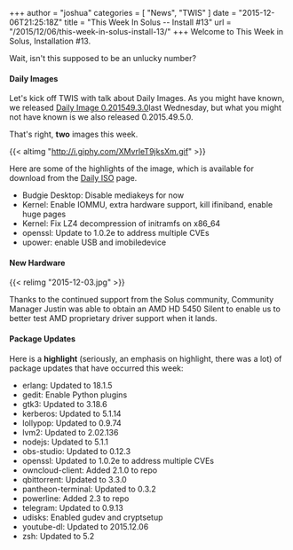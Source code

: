 +++
author = "joshua"
categories = [
"News",
"TWIS"
]
date =  "2015-12-06T21:25:18Z"
title = "This Week In Solus -- Install #13"
url = "/2015/12/06/this-week-in-solus-install-13/"
+++ 
Welcome to This Week in Solus, Installation #13. 

Wait, isn't this supposed to be an unlucky number?

#### Daily Images

Let's kick off TWIS with talk about Daily Images. As you might have known, we released [Daily Image 0.201549.3.0](https://solus-project.com/2015/12/02/daily-iso-0-201549-3-0-released/)last Wednesday, but what you might not have known is we also released 
0.2015.49.5.0.

That's right, **two** images this week.

{{< altimg "http://i.giphy.com/XMvrleT9jksXm.gif" >}}

Here are some of the highlights of the image, which is available for download from the [Daily ISO](https://solus-project.com/daily-iso/) page.

- Budgie Desktop: Disable mediakeys for now        
- Kernel: Enable IOMMU, extra hardware support, kill ifiniband, enable huge pages        
- Kernel: Fix LZ4 decompression of initramfs on x86_64        
- openssl: Update to 1.0.2e to address multiple CVEs        
- upower: enable USB and imobiledevice

#### New Hardware

{{< relimg "2015-12-03.jpg" >}}

Thanks to the continued support from the Solus community, Community Manager Justin was able to obtain an AMD HD 5450 Silent to enable us to better test AMD proprietary driver support when it lands.

#### Package Updates

Here is a **highlight** (seriously, an emphasis on highlight, there was a lot) of package updates that have occurred this week:

- erlang: Updated to 18.1.5        
- gedit: Enable Python plugins        
- gtk3: Updated to 3.18.6        
- kerberos: Updated to 5.1.14        
- lollypop: Updated to 0.9.74        
- lvm2: Updated to 2.02.136        
- nodejs: Updated to 5.1.1        
- obs-studio: Updated to 0.12.3        
- openssl: Updated to 1.0.2e to address multiple CVEs        
- owncloud-client: Added 2.1.0 to repo        
- qbittorrent: Updated to 3.3.0        
- pantheon-terminal: Updated to 0.3.2        
- powerline: Added 2.3 to repo        
- telegram: Updated to 0.9.13        
- udisks: Enabled gudev and cryptsetup        
- youtube-dl: Updated to 2015.12.06        
- zsh: Updated to 5.2